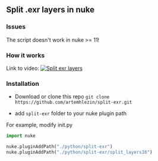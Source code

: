 ## Split .exr layers in nuke 


### Issues
The script doesn't work in nuke >= 11!

### How it works

Link to video:
[![Split exr layers]()](https://vimeo.com/248760837 "Split exr layers")

### Installation

- Download or clone this repo
`git clone https://github.com/artemhlezin/split-exr.git`

- add `split-exr` folder to your nuke plugin path

For example, modify init.py 
```python
import nuke

nuke.pluginAddPath("./python/split-exr")
nuke.pluginAddPath("./python/split-exr/split_layers16")
```
